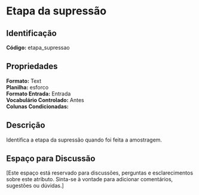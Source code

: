# Etapa da supressão

## Identificação
**Código:** etapa_supressao

## Propriedades
**Formato:** Text  
**Planilha:** esforco  
**Formato Entrada:** Entrada  
**Vocabulário Controlado:** Antes  
**Colunas Condicionadas:**   

## Descrição
Identifica a etapa da supressão quando foi feita a amostragem.

## Espaço para Discussão
[Este espaço está reservado para discussões, perguntas e esclarecimentos sobre este atributo. Sinta-se à vontade para adicionar comentários, sugestões ou dúvidas.]
